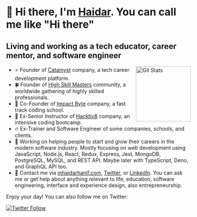 # 🤠 Hi there, I'm [Haidar](https://mhaidarhanif.com). You can call me like "Hi there"

## Living and working as a tech educator, career mentor, and software engineer

<a href="https://github.com/mhaidarhanif"><img alt="Git Stats" src="https://github-readme-stats.vercel.app/api?username=mhaidarhanif&include_all_commits=true&show_icons=true" align="right" height="150" /></a>

- ⭐️ Founder of [Catamyst](https://github.com/catamyst) company, a tech career development platform.
- 🍀 Founder of [High Skill Masters](https://github.com/highskillmasters) community, a worldwide gathering of highly skilled professionals.
- 🐲 Co-Founder of [Impact Byte](https://github.com/impactbyte/welcome) company, a fast track coding school.
- 🦊 Ex-Senior Instructor of [Hacktiv8](https://github.com/hacktiv8/phase-0-activities/graphs/contributors?from=2016-07-10&to=2020-07-09&type=a) company, an intensive coding bootcamp.
- 🔥 Ex-Trainer and Software Engineer of some companies, schools, and clients.
- 🔭 Working on helping people to start and grow their careers in the modern software industry. Mostly focusing on web development using JavaScript, Node.js, React, Redux, Express, Jest, MongoDB, PostgreSQL, MySQL, and REST API. Maybe later with TypeScript, Deno, and GraphQL API too.
- 💬 Contact me via [mhaidarhanif.com](https://haidar.dev/com), [Twitter](https://haidar.dev/twitter), or [LinkedIn](https://haidar.dev/linkedin). You can ask me or get help about anything relevant to life, education, software engineering, interface and experience design, also entrepreneurship.

Enjoy your day! You can also follow me on Twitter:

<a href="https://twitter.com/mhaidarh">
  <img alt="Twitter Follow" src="https://img.shields.io/twitter/follow/mhaidarh?style=for-the-badge">
</a>
